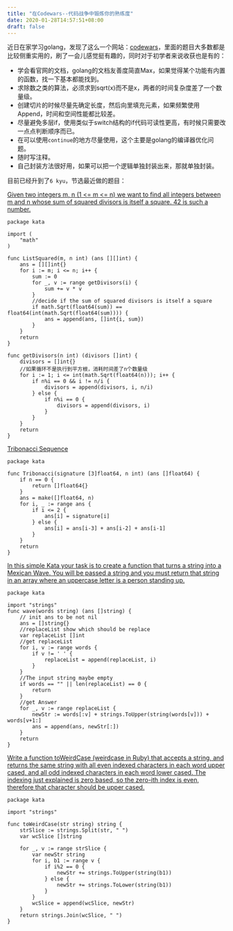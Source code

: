 ```yaml
---
title: "在Codewars--代码战争中锻炼你的熟练度"
date: 2020-01-28T14:57:51+08:00
draft: false
---
```


近日在家学习golang，发现了这么一个网站：[codewars](https://www.codewars.com/r/cbyrzw)，里面的题目大多数都是比较侧重实用的，刷了一会儿感觉挺有趣的，同时对于初学者来说收获也是有的：  

- 学会看官网的文档，golang的文档友善度简直Max，如果觉得某个功能有内置的函数，找一下基本都能找到。
- 求除数之类的算法，必须求到sqrt(x)而不是x，两者的时间复杂度差了一个数量级。
- 创建切片的时候尽量先确定长度，然后向里填充元素，如果频繁使用Append，时间和空间性能都比较差。
- 尽量避免多层if，使用类似于switch结构的if代码可读性更高，有时候只需要改一点点判断顺序而已。
- 在可以使用`continue`的地方尽量使用，这个主要是golang的编译器优化问题。
- 随时写注释。
- 自己封装方法很好用，如果可以把一个逻辑单独封装出来，那就单独封装。

目前已经升到了`6 kyu`，节选最近做的题目：

[Given two integers m, n (1 <= m <= n) we want to find all integers between m and n whose sum of squared divisors is itself a square. 42 is such a number.](https://www.codewars.com/kata/55aa075506463dac6600010d/go)  

```golang
package kata

import (
	"math"
)

func ListSquared(m, n int) (ans [][]int) {
	ans = [][]int{}
	for i := m; i <= n; i++ {
		sum := 0
		for _, v := range getDivisors(i) {
			sum += v * v
		}
		//decide if the sum of squared divisors is itself a square
		if math.Sqrt(float64(sum)) == float64(int(math.Sqrt(float64(sum)))) {
			ans = append(ans, []int{i, sum})
		}
	}
	return
}

func getDivisors(n int) (divisors []int) {
	divisors = []int{}
	//如果循环不是执行到平方根，消耗时间差了n个数量级
	for i := 1; i <= int(math.Sqrt(float64(n))); i++ {
		if n%i == 0 && i != n/i {
			divisors = append(divisors, i, n/i)
		} else {
			if n%i == 0 {
				divisors = append(divisors, i)
			}
		}
	}
	return
}
```

[Tribonacci Sequence](https://www.codewars.com/kata/556deca17c58da83c00002db)
```golang
package kata

func Tribonacci(signature [3]float64, n int) (ans []float64) {
	if n == 0 {
		return []float64{}
	}
	ans = make([]float64, n)
	for i, _ := range ans {
		if i <= 2 {
			ans[i] = signature[i]
		} else {
			ans[i] = ans[i-3] + ans[i-2] + ans[i-1]
		}
	}
	return
}
```

[	In this simple Kata your task is to create a function that turns a string into a Mexican Wave. You will be passed a string and you must return that string in an array where an uppercase letter is a person standing up.](https://www.codewars.com/kata/58f5c63f1e26ecda7e000029)
```golang
package kata

import "strings"
func wave(words string) (ans []string) {
	// init ans to be not nil
	ans = []string{}
	//replaceList show which should be replace
	var replaceList []int
	//get replaceList
	for i, v := range words {
		if v != ' ' {
			replaceList = append(replaceList, i)
		}
	}
	//The input string maybe empty
	if words == "" || len(replaceList) == 0 {
		return
	}
	//get Answer
	for _, v := range replaceList {
		newStr := words[:v] + strings.ToUpper(string(words[v])) + words[v+1:]
		ans = append(ans, newStr[:])
	}
	return
}
```

[Write a function toWeirdCase (weirdcase in Ruby) that accepts a string, and returns the same string with all even indexed characters in each word upper cased, and all odd indexed characters in each word lower cased. The indexing just explained is zero based, so the zero-ith index is even, therefore that character should be upper cased.](https://www.codewars.com/kata/52b757663a95b11b3d00062d)
```golang
package kata

import "strings"

func toWeirdCase(str string) string {
	strSlice := strings.Split(str, " ")
	var wcSlice []string

	for _, v := range strSlice {
		var newStr string
		for i, b1 := range v {
			if i%2 == 0 {
				newStr += strings.ToUpper(string(b1))
			} else {
				newStr += strings.ToLower(string(b1))
			}
		}
		wcSlice = append(wcSlice, newStr)
	}
	return strings.Join(wcSlice, " ")
}
```